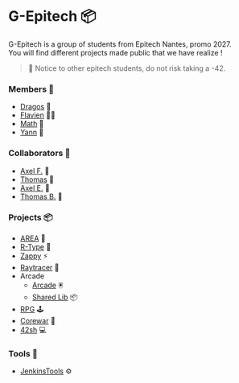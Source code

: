 # G-Epitech 📦

G-Epitech is a group of students from Epitech Nantes, promo 2027.\
You will find different projects made public that we have realize !

> 🚷 Notice to other epitech students, do not risk taking a -42.

### Members 👥 
- [Dragos](https://github.com/sdragos1) 🦣
- [Flavien](https://github.com/flavien-chenu) 🐻‍❄️
- [Math](https://github.com/TekMath) 🐨
- [Yann](https://github.com/yann-masson) 🐝

### Collaborators 🤝
- [Axel F.](https://github.com/AxelF44) 🐻
- [Thomas](https://github.com/ThomasQUINTIN) 🐙
- [Axel E.](https://github.com/RenardFute) 🦊
- [Thomas B.](https://github.com/Thomaltarix) 🐯

### Projects 📦
- [AREA](https://github.com/G-Epitech/DFMTY-AREA) 🔆
- [R-Type](https://github.com/G-Epitech/DFMY-RType) 🎇
- [Zappy](https://github.com/G-Epitech/DFMY-Zappy) ⚡️
- [Raytracer](https://github.com/G-Epitech/DFMY-Raytracer) 🌈
- Arcade
  - [Arcade](https://github.com/G-Epitech/FMY-Arcade) 🖲️
  - [Shared Lib](https://github.com/G-Epitech/MAYBDF-ArcadeShared) 📦
- [RPG](https://github.com/G-Epitech/AMFD-Rpg) 🕹️
- [Corewar](https://github.com/G-Epitech/AMYF-Corewar) 🦾
- [42sh](https://github.com/G-Epitech/FTMAY-42sh) 💻

### Tools 🔧
- [JenkinsTools](https://github.com/G-Epitech/JenkinsTools) ⚙️
